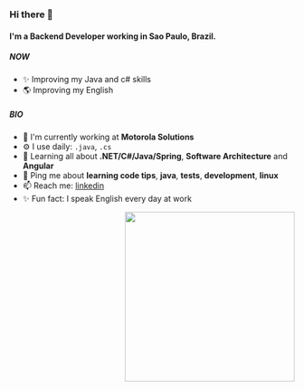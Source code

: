 ### Hi there 👋

#### I'm a Backend Developer working in Sao Paulo, Brazil.

##### NOW

- ✨ Improving my Java and c# skills
- 🌎 Improving my English
##### BIO

- 🏢 I'm currently working at **Motorola Solutions**
- ⚙️ I use daily: `.java`, `.cs`
- 🌱 Learning all about **.NET/C#/Java/Spring**, **Software Architecture** and **Angular**
- 💬 Ping me about **learning code tips**, **java**, **tests**, **development**, **linux**
- 📫 Reach me: [linkedin](https://www.linkedin.com/in/natanista/)
- ✨ Fun fact: I speak English every day at work

<p align="right">
  <img src="[https://linktoyourgif.gif](https://media.tenor.com/KywF5hgM9g4AAAAC/cat-coding.gif)" width="300" height="auto">
</p>



